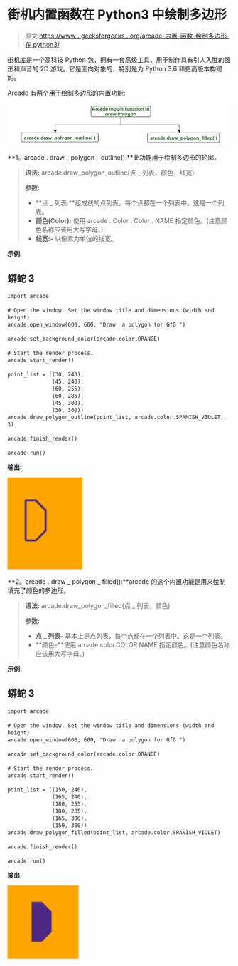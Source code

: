 # 街机内置函数在 Python3 中绘制多边形

> 原文:[https://www . geeksforgeeks . org/arcade-内置-函数-绘制多边形-在 python3/](https://www.geeksforgeeks.org/arcade-inbuilt-functions-to-draw-polygon-in-python3/)

[街机库](https://www.geeksforgeeks.org/arcade-library-in-python/)是一个高科技 Python 包，拥有一套高级工具，用于制作具有引人入胜的图形和声音的 2D 游戏。它是面向对象的，特别是为 Python 3.6 和更高版本构建的。

Arcade 有两个用于绘制多边形的内置功能:

![](img/1d72f7ee64ce5223ef8bc75776237106.png)

**1。arcade . draw _ polygon _ outline():**此功能用于绘制多边形的轮廓。

> **语法:** arcade.draw_polygon_outline(点 _ 列表，颜色，线宽)
> 
> **参数:**
> 
> *   **点 _ 列表:**组成线的点列表。每个点都在一个列表中。这是一个列表。
> *   **颜色(Color):** 使用 arcade . Color . Color . NAME 指定颜色。(注意颜色名称应该用大写字母。)
> *   **线宽:-** 以像素为单位的线宽。

**示例:**

## 蟒蛇 3

```
import arcade

# Open the window. Set the window title and dimensions (width and height)
arcade.open_window(600, 600, "Draw  a polygon for GfG ")

arcade.set_background_color(arcade.color.ORANGE)

# Start the render process.
arcade.start_render()

point_list = ((30, 240),
              (45, 240),
              (60, 255),
              (60, 285),
              (45, 300),
              (30, 300))
arcade.draw_polygon_outline(point_list, arcade.color.SPANISH_VIOLET, 3)

arcade.finish_render()

arcade.run()
```

**输出:**

![](img/9a8cd03be5d86652b61ee22de0b96a8a.png)

**2。arcade . draw _ polygon _ filled():**arcade 的这个内置功能是用来绘制填充了颜色的多边形。

> **语法:** arcade.draw_polygon_filled(点 _ 列表，颜色)
> 
> **参数:**
> 
> *   **点 _ 列表-** 基本上是点列表，每个点都在一个列表中。这是一个列表。
> *   **颜色–**使用 arcade.color.COLOR NAME 指定颜色。(注意颜色名称应该用大写字母。)

**示例:**

## 蟒蛇 3

```
import arcade

# Open the window. Set the window title and dimensions (width and height)
arcade.open_window(600, 600, "Draw  a polygon for GfG ")

arcade.set_background_color(arcade.color.ORANGE)

# Start the render process.
arcade.start_render()

point_list = ((150, 240),
              (165, 240),
              (180, 255),
              (180, 285),
              (165, 300),
              (150, 300))
arcade.draw_polygon_filled(point_list, arcade.color.SPANISH_VIOLET)

arcade.finish_render()

arcade.run()
```

**输出:**

![](img/faa5d833bb0cec799ed3ed485b11fcd8.png)
